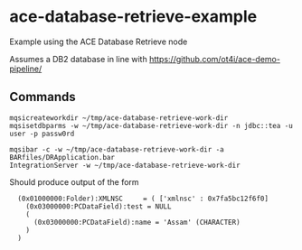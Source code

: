 # ace-database-retrieve-example
Example using the ACE Database Retrieve node

Assumes a DB2 database in line with https://github.com/ot4i/ace-demo-pipeline/

## Commands 

```
mqsicreateworkdir ~/tmp/ace-database-retrieve-work-dir
mqsisetdbparms -w ~/tmp/ace-database-retrieve-work-dir -n jdbc::tea -u user -p passw0rd

mqsibar -c -w ~/tmp/ace-database-retrieve-work-dir -a BARfiles/DRApplication.bar
IntegrationServer -w ~/tmp/ace-database-retrieve-work-dir
```

Should produce output of the form
```
  (0x01000000:Folder):XMLNSC     = ( ['xmlnsc' : 0x7fa5bc12f6f0]
    (0x03000000:PCDataField):test = NULL
    (
      (0x03000000:PCDataField):name = 'Assam' (CHARACTER)
    )
  )
```

